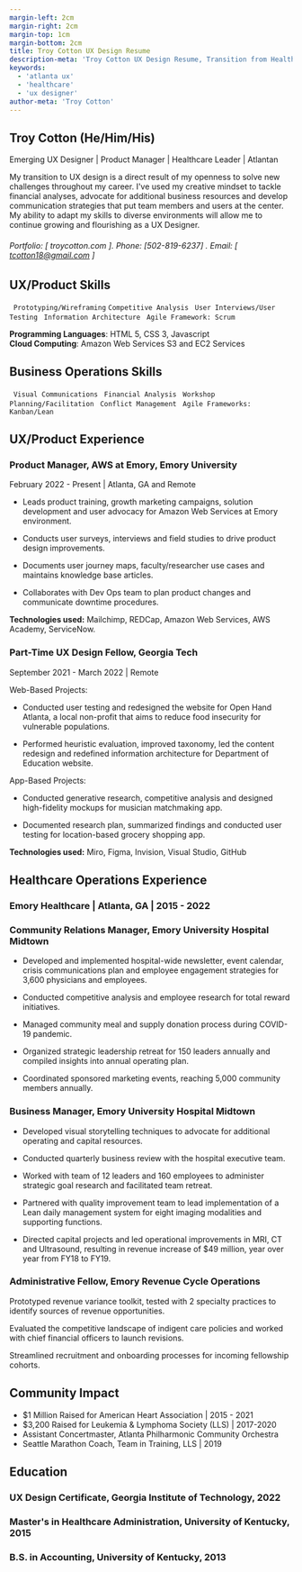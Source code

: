 ```yaml
---
margin-left: 2cm
margin-right: 2cm
margin-top: 1cm
margin-bottom: 2cm
title: Troy Cotton UX Design Resume
description-meta: 'Troy Cotton UX Design Resume, Transition from Healthcare to UX Design'
keywords: 
  - 'atlanta ux' 
  - 'healthcare' 
  - 'ux designer'
author-meta: 'Troy Cotton'
---
```

## Troy Cotton (He/Him/His)
Emerging UX Designer | Product Manager | Healthcare Leader | Atlantan

My transition to UX design is a direct result of my openness to solve new challenges throughout my career. I've used my creative mindset to tackle financial analyses, advocate for additional business resources and develop communication strategies that put team members and users at the center. My ability to adapt my skills to diverse environments will allow me to continue growing and flourishing as a UX Designer. 

###### Portfolio: [ troycotton.com ]. Phone: [502-819-6237] . Email: [ tcotton18@gmail.com ]

## UX/Product Skills
``` Prototyping/Wireframing```
``` Competitive Analysis ```
``` User Interviews/User Testing```
``` Information Architecture```
``` Agile Framework: Scrum```

**Programming Languages**: HTML 5, CSS 3, Javascript  
**Cloud Computing**: Amazon Web Services S3 and EC2 Services

## Business Operations Skills
``` Visual Communications```
``` Financial Analysis```
``` Workshop Planning/Facilitation```
``` Conflict Management```
``` Agile Frameworks: Kanban/Lean```


## UX/Product Experience
### Product Manager, AWS at Emory, Emory University
February 2022 - Present | Atlanta, GA and Remote

- Leads product training, growth marketing campaigns, solution development and user advocacy for Amazon Web Services at Emory environment.

- Conducts user surveys, interviews and field studies to drive product design improvements. 

- Documents user journey maps, faculty/researcher use cases and maintains knowledge base articles. 

- Collaborates with Dev Ops team to plan product changes and communicate downtime procedures.  

**Technologies used:** Mailchimp, REDCap, Amazon Web Services, AWS Academy, ServiceNow. 

### Part-Time UX Design Fellow, Georgia Tech
September 2021 - March 2022 | Remote

Web-Based Projects:
- Conducted user testing and redesigned the website for Open Hand Atlanta, a local non-profit that aims to reduce food insecurity for vulnerable populations. 

- Performed heuristic evaluation, improved taxonomy, led the content redesign and redefined information architecture for Department of Education website.

App-Based Projects:
- Conducted generative research, competitive analysis and designed high-fidelity mockups for musician matchmaking app. 

- Documented research plan, summarized findings and conducted user testing for location-based grocery shopping app.  

**Technologies used:** Miro, Figma, Invision, Visual Studio, GitHub 

## Healthcare Operations Experience
### Emory Healthcare | Atlanta, GA | 2015 - 2022

  ### Community Relations Manager, Emory University Hospital Midtown

- Developed and implemented hospital-wide newsletter, event calendar, crisis communications plan and employee engagement strategies for 3,600 physicians and employees.  

- Conducted competitive analysis and employee research for total reward initiatives. 

- Managed community meal and supply donation process during COVID-19 pandemic.

- Organized strategic leadership retreat for 150 leaders annually and compiled insights into annual operating plan. 

- Coordinated sponsored marketing events, reaching 5,000 community members annually. 


### Business Manager, Emory University Hospital Midtown

- Developed visual storytelling techniques to advocate for additional operating and capital resources. 

- Conducted quarterly business review with the hospital executive team.

- Worked with team of 12 leaders and 160 employees to administer strategic goal research and facilitated team retreat. 

- Partnered with quality improvement team to lead implementation of a Lean daily management system for eight imaging modalities and supporting functions. 

- Directed capital projects and led operational improvements in MRI, CT and Ultrasound, resulting in revenue increase of $49 million, year over year from FY18 to FY19.  

### Administrative Fellow, Emory Revenue Cycle Operations

Prototyped revenue variance toolkit, tested with 2 specialty practices to identify sources of revenue opportunities.

Evaluated the competitive landscape of indigent care policies and worked with chief financial officers to launch revisions. 

Streamlined recruitment and onboarding processes for incoming fellowship cohorts. 


## Community Impact  
  * $1 Million Raised for American Heart Association | 2015 - 2021
  * $3,200 Raised for Leukemia & Lymphoma Society (LLS) | 2017-2020
  * Assistant Concertmaster, Atlanta Philharmonic Community Orchestra
  * Seattle Marathon Coach, Team in Training, LLS | 2019

## Education 

### UX Design Certificate, Georgia Institute of Technology, 2022

### Master's in Healthcare Administration, University of Kentucky, 2015

### B.S. in Accounting, University of Kentucky, 2013
